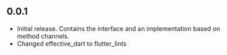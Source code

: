## 0.0.1

- Initial release. Contains the interface and an implementation based on method channels.
- Changed effective_dart to flutter_lints